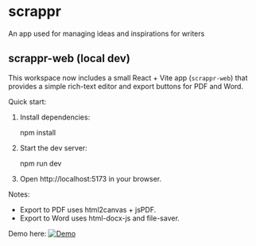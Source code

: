 # scrappr
An app used for managing ideas and inspirations for writers

## scrappr-web (local dev)

This workspace now includes a small React + Vite app (`scrappr-web`) that provides a simple rich-text editor and export buttons for PDF and Word.

Quick start:

1. Install dependencies:

	npm install

2. Start the dev server:

	npm run dev

3. Open http://localhost:5173 in your browser.

Notes:
- Export to PDF uses html2canvas + jsPDF.
- Export to Word uses html-docx-js and file-saver.

Demo here:
[![Demo](https://img.youtube.com/vi/t5cJEN5DwcY/0.jpg)](https://www.youtube.com/watch?v=t5cJEN5DwcY)
